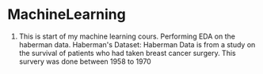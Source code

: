 # MachineLearning
1. This is start of my machine learning cours. 
Performing EDA on the haberman data.
Haberman's Dataset: Haberman Data is from a study on the survival of patients who had taken breast cancer
surgery. This survery was done between 1958 to 1970


